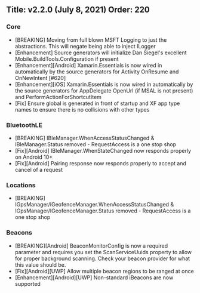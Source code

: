 Title: v2.2.0 (July 8, 2021)
Order: 220
---

### Core
* [BREAKING] Moving from full blown MSFT Logging to just the abstractions.  This will negate being able to inject ILogger<T>
* [Enhancement] Source generators will initialize Dan Siegel's excellent Mobile.BuildTools.Configuration if present
* [Enhancement][Android] Xamarin.Essentials is now wired in automatically by the source generators for Activity OnResume and OnNewIntent  [#620]
* [Enhancement][iOS] Xamarin.Essentials is now wired in automatically by the source generators for AppDelegate OpenUrl (if MSAL is not present) and PerformActionForShortcutItem
* [Fix] Ensure global is generated in front of startup and XF app type names to ensure there is no collisions with other types

### BluetoothLE
* [BREAKING] IBleManager.WhenAccessStatusChanged & IBleManager.Status removed - RequestAccess is a one stop shop
* [Fix][Android] IBleManager.WhenStateChanged now responds properly on Android 10+
* [Fix][Android] Pairing response now responds properly to accept and cancel of a request

### Locations
* [BREAKING] IGpsManager/IGeofenceManager.WhenAccessStatusChanged & IGpsManager/IGeofenceManager.Status removed - RequestAccess is a one stop shop

### Beacons
* [BREAKING][Android] BeaconMonitorConfig is now a required parameter and requires you set the ScanServiceUuids property to allow for proper background scanning. Check your beacon provider for what this value should be.
* [Fix][Android][UWP] Allow multiple beacon regions to be ranged at once
* [Enhancement][Android][UWP] Non-standard iBeacons are now supported
